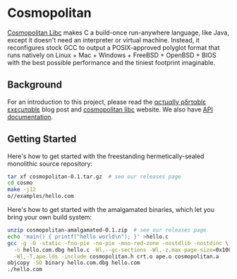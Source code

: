 # Cosmopolitan

[Cosmopolitan Libc](https://justine.lol/cosmopolitan/index.html) makes C
a build-once run-anywhere language, like Java, except it doesn't need an
interpreter or virtual machine. Instead, it reconfigures stock GCC to
output a POSIX-approved polyglot format that runs natively on Linux +
Mac + Windows + FreeBSD + OpenBSD + BIOS with the best possible
performance and the tiniest footprint imaginable.

## Background

For an introduction to this project, please read the [αcτµαlly pδrταblε
εxεcµταblε](https://justine.lol/ape.html) blog post and [cosmopolitan
libc](https://justine.lol/cosmopolitan/index.html) website. We also have
[API documentation](https://justine.lol/cosmopolitan/documentation.html).

## Getting Started

Here's how to get started with the freestanding hermetically-sealed
monolithic source repository:

```sh
tar xf cosmopolitan-0.1.tar.gz  # see our releases page
cd cosmo
make -j12
o//examples/hello.com
```

Here's how to get started with the amalgamated binaries, which let you
bring your own build system:

```sh
unzip cosmopolitan-amalgamated-0.1.zip  # see our releases page
echo 'main() { printf("hello world\n"); }' >hello.c
gcc -g -O -static -fno-pie -no-pie -mno-red-zone -nostdlib -nostdinc \
  -o hello.com.dbg hello.c -Wl,--gc-sections -Wl,-z,max-page-size=0x1000 -fuse-ld=bfd \
  -Wl,-T,ape.lds -include cosmopolitan.h crt.o ape.o cosmopolitan.a
objcopy -SO binary hello.com.dbg hello.com
./hello.com
```
